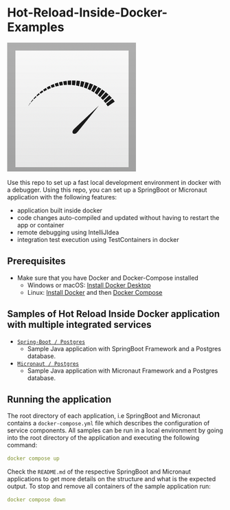 # Hot-Reload-Inside-Docker-Examples

<img src="./fast.png" alt="" width="300" height="300">

Use this repo to set up a fast local development environment in docker with a debugger. Using this repo, you can set up a SpringBoot or
Micronaut application with the following features:
- application built inside docker
- code changes auto-compiled and updated without having to restart the app or container
- remote debugging using IntelliJIdea
- integration test execution using TestContainers in docker

## Prerequisites

- Make sure that you have Docker and Docker-Compose installed
  - Windows or macOS: [Install Docker Desktop](https://www.docker.com/get-started/)
  - Linux: [Install Docker](https://www.docker.com/get-started/) and
    then [Docker Compose](https://github.com/docker/compose)


## Samples of Hot Reload Inside Docker application with multiple integrated services

- [`Spring-Boot / Postgres`](https://github.com/RamanaReddy0M/hot-reload-inside-docker-examples/tree/master/spring-boot-postgres)
  - Sample Java application with SpringBoot Framework and a Postgres database.
- [`Micronaut / Postgres`](https://github.com/RamanaReddy0M/hot-reload-inside-docker-examples/tree/master/micronaut-postgres)
  - Sample Java application with Micronaut Framework and a Postgres database.

## Running the application

The root directory of each application, i.e SpringBoot and Micronaut contains a `docker-compose.yml` file which describes the
configuration of service components. All samples can be run in a local environment by going into the
root directory of the application and executing the following command:

```yaml
docker compose up
```

Check the `README.md` of the respective SpringBoot and Micronaut applications to get more details on the structure and what is the expected
output. To stop and remove all containers of the sample application run:

```yaml
docker compose down
```
